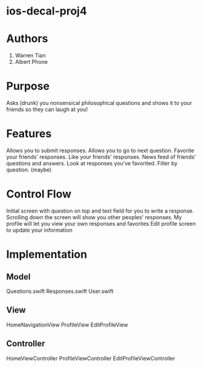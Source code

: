 # ios-decal-proj4

# Authors

1. Warren Tian
2. Albert Phone

# Purpose

Asks (drunk) you nonsensical philosophical questions and shows it to your friends so they can laugh at you!

# Features

Allows you to submit responses.
Allows you to go to next question.
Favorite your friends' responses.
Like your friends' responses.
News feed of friends' questions and answers.
Look at responses you've favorited.
Filter by question. (maybe)

# Control Flow

Initial screen with question on top and text field for you to write a response.
Scrolling down the screen will show you other peoples' responses.
My profile will let you view your own responses and favorites
Edit profile screen to update your information

# Implementation

## Model
Questions.swift
Responses.swift
User.swift

## View
HomeNavigationView
ProfileView
EditProfileView

## Controller
HomeViewController
ProfileViewController
EditProfileViewController